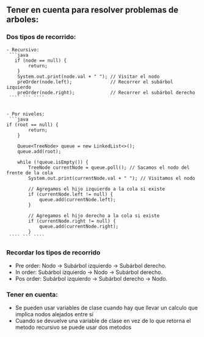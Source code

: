 ## Tener en cuenta para resolver problemas de arboles:

### Dos tipos de recorrido:
    - Recursivo:
     ```java
       if (node == null) {
            return;
        }
        System.out.print(node.val + " "); // Visitar el nodo
        preOrder(node.left);              // Recorrer el subárbol izquierdo
        preOrder(node.right);             // Recorrer el subárbol derecho
     ```` ``` ````


    - Por niveles:
     ```java
    if (root == null) {
            return;
        }

        Queue<TreeNode> queue = new LinkedList<>();
        queue.add(root);

        while (!queue.isEmpty()) {
            TreeNode currentNode = queue.poll(); // Sacamos el nodo del frente de la cola
            System.out.print(currentNode.val + " "); // Visitamos el nodo

            // Agregamos el hijo izquierdo a la cola si existe
            if (currentNode.left != null) {
                queue.add(currentNode.left);
            }

            // Agregamos el hijo derecho a la cola si existe
            if (currentNode.right != null) {
                queue.add(currentNode.right);
            }
     ```` ``` ````


### Recordar los tipos de recorrido
  - Pre order:
      Nodo -> Subárbol izquierdo -> Subárbol derecho.
  - In order:
     Subárbol izquierdo -> Nodo -> Subárbol derecho.
  - Pos order:
    Subárbol izquierdo -> Subárbol derecho -> Nodo.

### Tener en cuenta:
  - Se pueden usar variables de clase cuando hay que llevar un calculo que implica nodos alejados entre sí
  - Cuando se devuelve una variable de clase en vez de lo que retorna el metodo recursivo se puede usar dos metodos 
